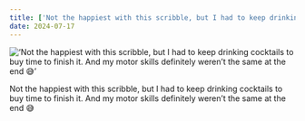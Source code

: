```yaml
---
title: ['Not the happiest with this scribble, but I had to keep drinking cocktails to buy time to finish it. And my motor skills definitely weren’t the same at the end 😅']
date: 2024-07-17
---
```


![‘Not the happiest with this scribble, but I had to keep drinking cocktails to buy time to finish it. And my motor skills definitely weren’t the same at the end 😅’](/240717_not-the-happiest_0.jpg)

Not the happiest with this scribble, but I had to keep drinking cocktails to buy time to finish it. And my motor skills definitely weren’t the same at the end 😅
